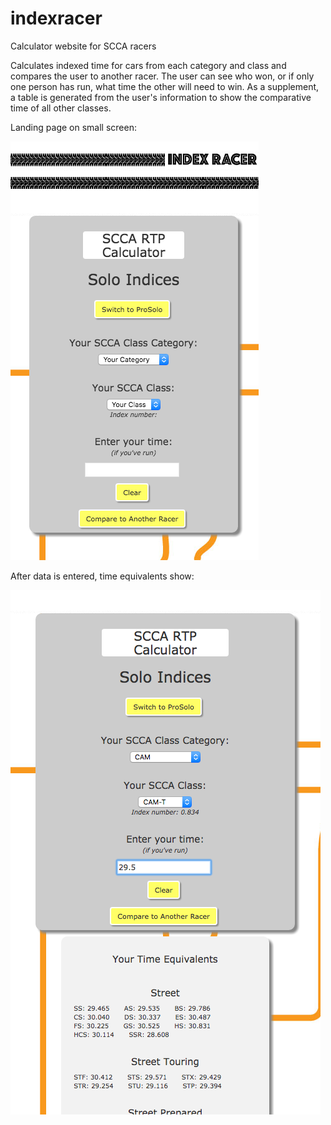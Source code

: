 # indexracer
Calculator website for SCCA racers

Calculates indexed time for cars from each category and class and compares the user to another racer. The user can see who won, or if only one person has run, what time the other will need to win. As a supplement, a table is generated from the user's information to show the comparative time of all other classes. 

Landing page on small screen:

<img src="static/ir.png">

After data is entered, time equivalents show: 

<img src="static/ir2.png">
